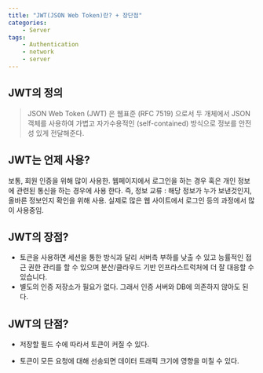 ```yaml
---
title: "JWT(JSON Web Token)란? + 장단점"
categories:
    - Server
tags:
    - Authentication
    - network
    - server
---
```



## JWT의 정의
>JSON Web Token (JWT) 은 웹표준 (RFC 7519) 으로서
두 개체에서 JSON 객체를 사용하여 가볍고 자가수용적인 (self-contained) 방식으로
정보를 안전성 있게 전달해준다.

## JWT는 언제 사용?
보통, 회원 인증을 위해  많이 사용한. 웹페이지에서 로그인을 하는 경우 혹은 개인 정보에 관련된 통신을 하는 경우에 사용 한다.
즉, 정보  교류 : 해당 정보가 누가 보낸것인지, 올바른 정보인지 확인을 위해 사용. 
실제로 많은 웹 사이트에서 로그인 등의 과정에서 많이 사용중임.

## JWT의 장점?
- 토큰을 사용하면 세션을 통한 방식과 달리 서버측 부하를 낮출 수 있고 능률적인 접근 권한 관리를 할 수 있으며 분산/클라우드 기반 인프라스트럭처에 더 잘 대응할 수 있습니다.
- 별도의 인증 저장소가 필요가 없다. 그래서 인증 서버와 DB에 의존하지 않아도 된다.



## JWT의 단점?
- 저장할 필드 수에 따라서 토큰이 커질 수 있다.

- 토큰이 모든 요청에 대해 선송되면 데이터 트래픽 크기에 영향을 미칠 수 있다.